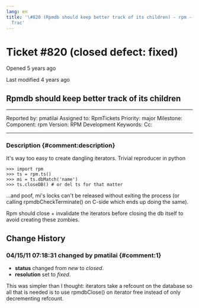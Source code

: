 ```yaml
---
lang: en
title: '\#820 (Rpmdb should keep better track of its children) - rpm -
  Trac'
---
```


Ticket \#820 (closed defect: fixed)
===================================

Opened 5 years ago

Last modified 4 years ago

Rpmdb should keep better track of its children
----------------------------------------------

  -------------- ---------- -------------- -----------------
  Reported by:   pmatilai   Assigned to:   RpmTickets
  Priority:      major      Milestone:     
  Component:     rpm        Version:       RPM Development
  Keywords:                 Cc:            
                                           
  -------------- ---------- -------------- -----------------

### Description {#comment:description}

It\'s way too easy to create dangling iterators. Trivial reproducer in
python

    >>> import rpm
    >>> ts = rpm.ts()
    >>> mi = ts.dbMatch('name')
    >>> ts.closeDB() # or del ts for that matter

\...and poof, mi\'s locks can\'t be released without exiting the process
(or calling rpmdbCheckTerminate() on C-side which ends up doing the
same).

Rpm should close + invalidate the iterators before closing the db itself
to avoid creating these zombies.

Change History
--------------

### 04/15/11 07:18:31 changed by pmatilai {#comment:1}

-   **status** changed from *new* to *closed*.
-   **resolution** set to *fixed*.

This was simpler than I thought: iterators take a refcount on the
database so all that is needed is to use rpmdbClose() on iterator free
instead of only decrementing refcount.
